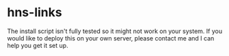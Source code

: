 # hns-links

The install script isn't fully tested so it might not work on your system. If you would like to deploy this on your own server, please contact me and I can help you get it set up.